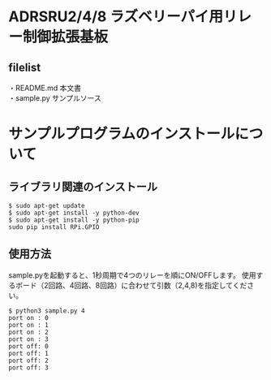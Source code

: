 # ADRSRU2/4/8 ラズベリーパイ用リレー制御拡張基板
## filelist
・README.md 本文書  
・sample.py サンプルソース  

# サンプルプログラムのインストールについて


## ライブラリ関連のインストール

```
$ sudo apt-get update
$ sudo apt-get install -y python-dev
$ sudo apt-get install -y python-pip
sudo pip install RPi.GPIO

```

## 使用方法
sample.pyを起動すると、1秒周期で4つのリレーを順にON/OFFします。
使用するボード（2回路、4回路、8回路）に合わせて引数（2,4,8)を指定してください。
```
$ python3 sample.py 4
port on : 0
port on : 1
port on : 2
port on : 3
port off: 0
port off: 1
port off: 2
port off: 3
```
